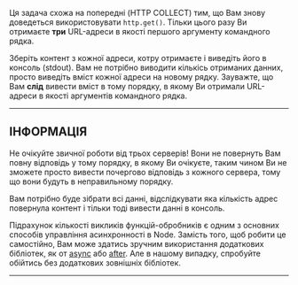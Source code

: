 Ця задача схожа на попередні (HTTP COLLECT) тим, що Вам знову доведеться використовувати `http.get()`. Тільки цього разу Ви отримаєте **три** URL-адреси в якості першого аргументу командного рядка.

Зберіть контент з кожної адреси, котру отримаєте і виведіть його в консоль (stdout). Вам не потрібно виводити кількісь отриманих данних, просто виведіть вміст кожної адреси на новому рядку. Зауважте, що Вам **слід** вивести вміст в тому порядку, в якому Ви отримали URL-адреси в якості аргументів командного рядка.

----------------------------------------------------------------------
## ІНФОРМАЦІЯ

Не очікуйте звичної роботи від трьох серверів! Вони не повернуть Вам повну відповідь у тому порядку, в якому Ви очікуєте, таким чином Ви не зможете просто вивести почергово відповідь з кожного сервера, тому що вони будуть в неправильному порядку.

Вам потрібно буде зібрати всі данні, відслідкувати яка кількість адрес повернула контент і тільки тоді вивести данні в консоль.

Підрахунок кількості викликів функцій-обробників є одним з основних способів управління асинхронності в Node. Замість того, щоб робити це самостійно, Вам може здатись зручним використання додаткових бібліотек, як от [async](https://npmjs.com/async) або [after](https://npmjs.com/after). Але в нашому випадку, спробуйте обійтись без додаткових зовнішніх бібліотек.

----------------------------------------------------------------------
